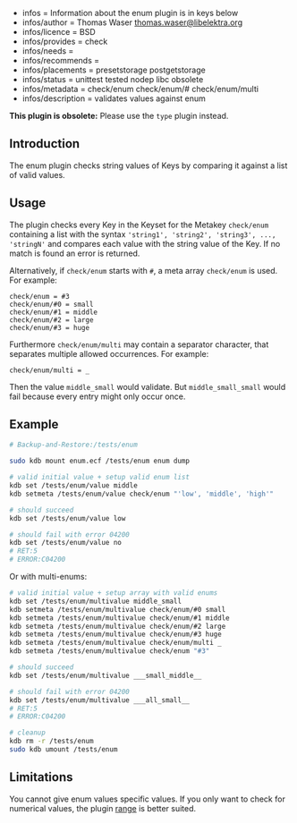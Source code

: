 - infos = Information about the enum plugin is in keys below
- infos/author = Thomas Waser <thomas.waser@libelektra.org>
- infos/licence = BSD
- infos/provides = check
- infos/needs =
- infos/recommends =
- infos/placements = presetstorage postgetstorage
- infos/status = unittest tested nodep libc obsolete
- infos/metadata = check/enum check/enum/# check/enum/multi
- infos/description = validates values against enum

**This plugin is obsolete:** Please use the `type` plugin instead.

## Introduction

The enum plugin checks string values of Keys by comparing it against a list of valid values.

## Usage

The plugin checks every Key in the Keyset for the Metakey `check/enum` containing a list
with the syntax `'string1', 'string2', 'string3', ..., 'stringN'` and compares each
value with the string value of the Key. If no match is found an error is returned.

Alternatively, if `check/enum` starts with `#`, a meta array `check/enum` is used.
For example:

```
check/enum = #3
check/enum/#0 = small
check/enum/#1 = middle
check/enum/#2 = large
check/enum/#3 = huge
```

Furthermore `check/enum/multi` may contain a separator character, that separates
multiple allowed occurrences.
For example:

```
check/enum/multi = _
```

Then the value `middle_small` would validate.
But `middle_small_small` would fail because every entry might only occur once.

## Example

```sh
# Backup-and-Restore:/tests/enum

sudo kdb mount enum.ecf /tests/enum enum dump

# valid initial value + setup valid enum list
kdb set /tests/enum/value middle
kdb setmeta /tests/enum/value check/enum "'low', 'middle', 'high'"

# should succeed
kdb set /tests/enum/value low

# should fail with error 04200
kdb set /tests/enum/value no
# RET:5
# ERROR:C04200
```

Or with multi-enums:

```sh
# valid initial value + setup array with valid enums
kdb set /tests/enum/multivalue middle_small
kdb setmeta /tests/enum/multivalue check/enum/#0 small
kdb setmeta /tests/enum/multivalue check/enum/#1 middle
kdb setmeta /tests/enum/multivalue check/enum/#2 large
kdb setmeta /tests/enum/multivalue check/enum/#3 huge
kdb setmeta /tests/enum/multivalue check/enum/multi _
kdb setmeta /tests/enum/multivalue check/enum "#3"

# should succeed
kdb set /tests/enum/multivalue ___small_middle__

# should fail with error 04200
kdb set /tests/enum/multivalue ___all_small__
# RET:5
# ERROR:C04200

# cleanup
kdb rm -r /tests/enum
sudo kdb umount /tests/enum
```

## Limitations

You cannot give enum values specific values.
If you only want to check for numerical values,
the plugin [range](../range) is better suited.
